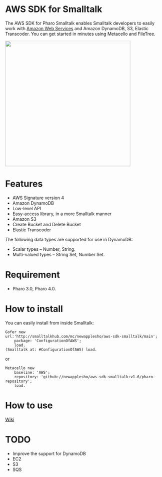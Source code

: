 AWS SDK for Smalltalk
=================

The AWS SDK for Pharo Smalltalk enables Smalltalk developers to easily work with [Amazon Web Services](http://aws.amazon.com/) and Amazon DynamoDB, S3, Elastic Transcoder. You can get started in minutes using Metacello and FileTree.

<img src="http://2.bp.blogspot.com/-3caM96eyEOM/VJ6S70lf-YI/AAAAAAAAARM/IvmnJdN0yp0/s1600/20141225howsmalltalkerworks.jpg" width="400"/>

# Features
* AWS Signature version 4
* Amazon DynamoDB
 * Low-level API
 * Easy-access library, in a more Smalltalk manner
* Amazon S3
 * Create Bucket and Delete Bucket	
* Elastic Transcoder

The following data types are supported for use in DynamoDB:

* Scalar types – Number, String.
* Multi-valued types – String Set, Number Set.

# Requirement
  - Pharo 3.0, Pharo 4.0.

# How to install

You can easily install from inside Smalltalk:

```smalltalk
Gofer new
url:'http://smalltalkhub.com/mc/newapplesho/aws-sdk-smalltalk/main';
    package: 'ConfigurationOfAWS';
    load.
(Smalltalk at: #ConfigurationOfAWS) load.
```

or 

```smalltalk
Metacello new    baseline: 'AWS';    repository: 'github://newapplesho/aws-sdk-smalltalk:v1.6/pharo-repository';    load.```

# How to use
[Wiki](https://github.com/newapplesho/aws-sdk-smalltalk/wiki)


# TODO
* Improve the support for DynamoDB 
* EC2
* S3
* SQS
